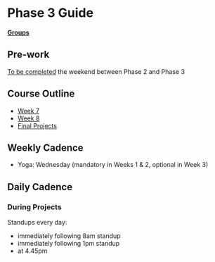 # Phase 3 Guide

**[Groups](../../wiki/groups)**

## Pre-work

[To be completed](week-7/README.md#pre-work) the weekend between Phase 2 and Phase 3

## Course Outline

- [Week 7](week-7/)
- [Week 8](week-8/)
- [Final Projects](final-projects/)

## Weekly Cadence

- Yoga: Wednesday (mandatory in Weeks 1 & 2, optional in Week 3)

## Daily Cadence

### During Projects

Standups every day:

- immediately following 8am standup
- immediately following 1pm standup
- at 4.45pm
